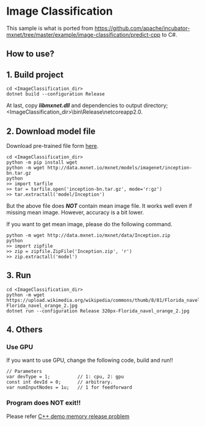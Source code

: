 ﻿# Image Classification

This sample is what is ported from https://github.com/apache/incubator-mxnet/tree/master/example/image-classification/predict-cpp to C#.

## How to use?

## 1. Build project

````
cd <ImageClassification_dir>
dotnet build --configuration Release
````

At last, copy ***libmxnet.dll*** and dependencies to output directory; &lt;ImageClassification_dir&gt;\bin\Release\netcoreapp2.0.

## 2. Download model file

Download pre-trained file form [here](http://data.mxnet.io/mxnet/data/Inception.zip).

````
cd <ImageClassification_dir>
python -m pip install wget
python -m wget http://data.mxnet.io/mxnet/models/imagenet/inception-bn.tar.gz
python
>> import tarfile
>> tar = tarfile.open('inception-bn.tar.gz', mode='r:gz')
>> tar.extractall('model/Inception')
````

But the above file does ***NOT*** contain mean image file. It works well even if missing mean image. However, accuracy is a bit lower.

If you want to get mean image, please do the following command.

````
python -m wget http://data.mxnet.io/mxnet/data/Inception.zip
python
>> import zipfile
>> zip = zipfile.ZipFile('Inception.zip', 'r')
>> zip.extractall('model')
````


## 3. Run

````
cd <ImageClassification_dir>
python -m wget https://upload.wikimedia.org/wikipedia/commons/thumb/8/81/Florida_navel_orange_2.jpg/320px-Florida_navel_orange_2.jpg
dotnet run --configuration Release 320px-Florida_navel_orange_2.jpg

````

## 4. Others

### Use GPU

If you want to use GPU, change the following code, build and run!!

````
// Parameters
var devType = 1;          // 1: cpu, 2: gpu
const int devId = 0;      // arbitrary.
var numInputNodes = 1u;   // 1 for feedforward

````

### Program does NOT exit!!

Please refer [C++ demo memory release problem](https://github.com/apache/incubator-mxnet/issues/7973)